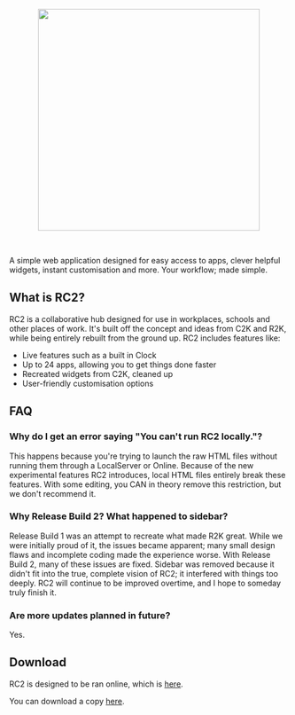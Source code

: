 <p align="center">
  <a href="https://plecak.lol/RC2">
    <img src="https://github.com/snailvinyl/RC2/blob/main/Poster.png?raw=true" height="400px">
  </a>
</p>

&nbsp;

A simple web application designed for easy access
to apps, clever helpful widgets, instant customisation and more. 
Your workflow; made simple.

## What is RC2?

RC2 is a collaborative hub designed for use in
workplaces, schools and other places of work. It's built
off the concept and ideas from C2K and R2K, while being
entirely rebuilt from the ground up. RC2 includes features
like:

- Live features such as a built in Clock
- Up to 24 apps, allowing you to get things done faster
- Recreated widgets from C2K, cleaned up
- User-friendly customisation options

## FAQ

### Why do I get an error saying "You can't run RC2 locally."?

This happens because you're trying to launch the raw HTML files without
running them through a LocalServer or Online. Because of the new
experimental features RC2 introduces, local HTML files entirely break
these features. With some editing, you CAN in theory remove this
restriction, but we don't recommend it.

### Why Release Build 2? What happened to sidebar?

Release Build 1 was an attempt to recreate what made R2K great. While we
were initially proud of it, the issues became apparent; many small
design flaws and incomplete coding made the experience worse.
With Release Build 2, many of these issues are fixed. Sidebar
was removed because it didn't fit into the true, complete
vision of RC2; it interfered with things too deeply.
RC2 will continue to be improved overtime, and I hope to someday
truly finish it.

### Are more updates planned in future?

Yes.

## Download

RC2 is designed to be ran online, which is [here](https://plecak.lol/RC2).

You can download a copy [here](https://github.com/plecakserce/RC2/releases/latest).

